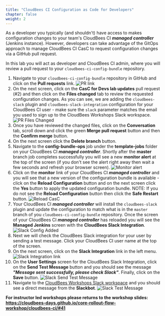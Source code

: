 ```yaml
---
title: "CloudBees CI Configuration as Code for Developers"
chapter: false
weight: 2
---
```


As a developer you typically (and shouldn't) have access to makes configuration changes to your team's CloudBees CI ***managed controller*** (Jenkins instance). However, developers can take advantage of the GitOps approach to manage CloudBees CI CasC to request configuration changes via a GitHub pull request.

In this lab you will act as developer and CloudBees CI admin, where you will review a pull request to your `cloudbees-ci-config-bundle` repository.

1. Navigate to your `cloudbees-ci-config-bundle` repository in GitHub and click on the **Pull requests** link. ![PR link](pr-link.png?width=50pc) 
2. On the next screen, click on the **CasC for Devs lab updates** pull request (#2) and then click on the **Files changed** tab to review the requested configuration changes. As you can see, we are adding the `cloudbees-slack` plugin and `cloudbees-slack-integration` configuration for your CloudBees CI user - make sure the `slack` parameter matches the email you used to sign up to the CloudBees Workshops Slack workspace. ![PR Files Changed](dev-casc-changes.png?width=50pc)
3. Once you have reviewed the changed files, click on the **Conversation** tab, scroll down and click the green **Merge pull request** button and then the **Confirm merge** button.
4. On the next screen click the **Delete branch** button.
5. Navigate to the **config-bundle-ops** job under the **template-jobs** folder on your CloudBees CI ***managed controller***. Shortly after the **master** branch job completes successfully you will see a new **monitor alert** at the top of the screen (if you don't see the alert right away then wait a few seconds and refresh your browser screen). ![Monitor alert](monitor-alert.png?width=50pc)
6. Click on the **monitor** link of your CloudBees CI ***managed controller*** and you will see that a new version of the configuration bundle is available - click on the **Reload Configuration** button and on the next screen click the **Yes** button to apply the updated configuration bundle. NOTE: If you do not see the **Reload Configuration** button then click the **Safe Restart** button. ![Reload CasC](reload-config.png?width=50pc)
7. Your CloudBees CI ***managed controller*** will install the `cloudbees-slack` plugin and update the configuration to match what is in the `master` branch of you `cloudbees-ci-config-bundle` repository. Once the screen of your CloudBees CI ***managed controller*** has reloaded you will see the **Managed Jenkins** screen with the **CloudBees Slack Integration**. ![Slack Config Added](slack-config-added.png?width=50pc)
8. Next we will check the CloudBees Slack integration for your user by sending a test message. Click your CloudBees CI user name at the top of the screen.
9. On the next screen, click on the **Slack Integration** link in the left menu. ![Slack Integration link](slack-integration-link.png?width=50pc)
10. On the **User Settings** screen for the CloudBees Slack Integration, click on the **Send Test Message** button and you should see the message ***"Message sent successfully, please check Slack"***. Finally, click on the **Save** button. ![Slack Send Test Message](slack-send-test-msg.png?width=50pc)
11. Navigate to the [CloudBees Workshops Slack workspace](https://app.slack.com/client/T010A455W77/) and you should see a direct message from the **Slackbot**. ![Slack Test Message](slack-test-msg.png?width=50pc)

**For instructor led workshops please returns to the workshop slides: https://cloudbees-days.github.io/core-rollout-flow-workshop/cloudbees-ci/#41**